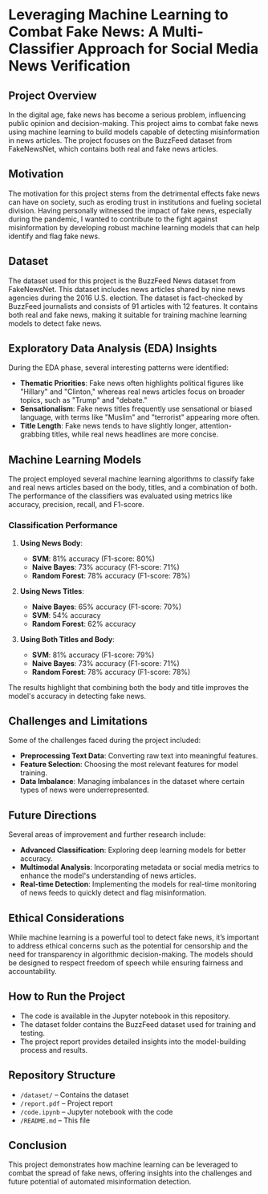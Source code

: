 # Leveraging Machine Learning to Combat Fake News: A Multi-Classifier Approach for Social Media News Verification

## Project Overview
In the digital age, fake news has become a serious problem, influencing public opinion and decision-making. This project aims to combat fake news using machine learning to build models capable of detecting misinformation in news articles. The project focuses on the BuzzFeed dataset from FakeNewsNet, which contains both real and fake news articles.

## Motivation
The motivation for this project stems from the detrimental effects fake news can have on society, such as eroding trust in institutions and fueling societal division. Having personally witnessed the impact of fake news, especially during the pandemic, I wanted to contribute to the fight against misinformation by developing robust machine learning models that can help identify and flag fake news.

## Dataset
The dataset used for this project is the BuzzFeed News dataset from FakeNewsNet. This dataset includes news articles shared by nine news agencies during the 2016 U.S. election. The dataset is fact-checked by BuzzFeed journalists and consists of 91 articles with 12 features. It contains both real and fake news, making it suitable for training machine learning models to detect fake news.

## Exploratory Data Analysis (EDA) Insights
During the EDA phase, several interesting patterns were identified:
- **Thematic Priorities**: Fake news often highlights political figures like "Hillary" and "Clinton," whereas real news articles focus on broader topics, such as "Trump" and "debate."
- **Sensationalism**: Fake news titles frequently use sensational or biased language, with terms like "Muslim" and "terrorist" appearing more often.
- **Title Length**: Fake news tends to have slightly longer, attention-grabbing titles, while real news headlines are more concise.

## Machine Learning Models
The project employed several machine learning algorithms to classify fake and real news articles based on the body, titles, and a combination of both. The performance of the classifiers was evaluated using metrics like accuracy, precision, recall, and F1-score.

### Classification Performance
1. **Using News Body**:
   - **SVM**: 81% accuracy (F1-score: 80%)
   - **Naive Bayes**: 73% accuracy (F1-score: 71%)
   - **Random Forest**: 78% accuracy (F1-score: 78%)
   
2. **Using News Titles**:
   - **Naive Bayes**: 65% accuracy (F1-score: 70%)
   - **SVM**: 54% accuracy
   - **Random Forest**: 62% accuracy

3. **Using Both Titles and Body**:
   - **SVM**: 81% accuracy (F1-score: 79%)
   - **Naive Bayes**: 73% accuracy (F1-score: 71%)
   - **Random Forest**: 78% accuracy (F1-score: 78%)

The results highlight that combining both the body and title improves the model's accuracy in detecting fake news.

## Challenges and Limitations
Some of the challenges faced during the project included:
- **Preprocessing Text Data**: Converting raw text into meaningful features.
- **Feature Selection**: Choosing the most relevant features for model training.
- **Data Imbalance**: Managing imbalances in the dataset where certain types of news were underrepresented.

## Future Directions
Several areas of improvement and further research include:
- **Advanced Classification**: Exploring deep learning models for better accuracy.
- **Multimodal Analysis**: Incorporating metadata or social media metrics to enhance the model's understanding of news articles.
- **Real-time Detection**: Implementing the models for real-time monitoring of news feeds to quickly detect and flag misinformation.

## Ethical Considerations
While machine learning is a powerful tool to detect fake news, it’s important to address ethical concerns such as the potential for censorship and the need for transparency in algorithmic decision-making. The models should be designed to respect freedom of speech while ensuring fairness and accountability.

## How to Run the Project
- The code is available in the Jupyter notebook in this repository.
- The dataset folder contains the BuzzFeed dataset used for training and testing.
- The project report provides detailed insights into the model-building process and results.

## Repository Structure
- `/dataset/` – Contains the dataset
- `/report.pdf` – Project report
- `/code.ipynb` – Jupyter notebook with the code
- `/README.md` – This file

## Conclusion
This project demonstrates how machine learning can be leveraged to combat the spread of fake news, offering insights into the challenges and future potential of automated misinformation detection.

